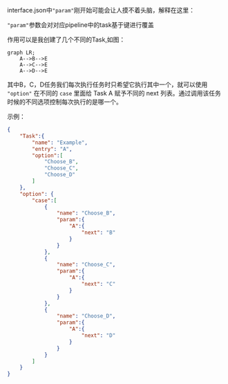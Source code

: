 interface.json中`"param"`刚开始可能会让人摸不着头脑，解释在这里：

`"param"`参数会对对应pipeline中的task基于键进行覆盖

作用可以是我创建了几个不同的Task,如图：

```mermaid
graph LR;
    A-->B-->E
    A-->C-->E
    A-->D-->E
```
其中B，C，D任务我们每次执行任务时只希望它执行其中一个，就可以使用 `"option"` 在不同的 `case` 里面给 Task A 赋予不同的 next 列表。通过调用该任务时候的不同选项控制每次执行的是哪一个。

示例：

```json
{  
    "Task":{
        "name": "Example",
        "entry": "A",
        "option":[
            "Choose_B",
            "Choose_C",
            "Choose_D"
        ]
    },
    "option": {
        "case":[
            {
                "name": "Choose_B",
                "param":{
                    "A":{
                        "next": "B"
                    }
                }
            },
            {
                "name": "Choose_C",
                "param":{
                    "A":{
                        "next": "C"
                    }
                }
            },
            {
                "name": "Choose_D",
                "param":{
                    "A":{
                        "next": "D"
                    }
                }
            }
        ]
    }
}
```
